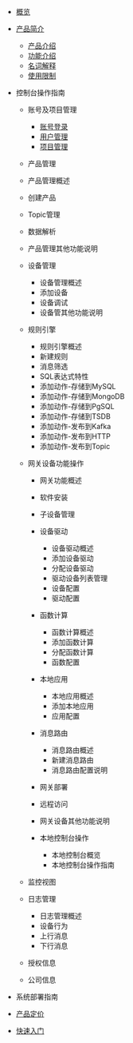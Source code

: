 
* [概览](/uiot-stack/README)
* [产品简介](/uiot-stack/产品简介/)
    * [产品介绍](/uiot-stack/产品简介/产品介绍)
    * [功能介绍](/uiot-stack/产品简介/功能介绍)
    * [名词解释](/uiot-stack/产品简介/名词解释)
    * [使用限制](/uiot-stack/产品简介/使用限制)
* 控制台操作指南

    * 账号及项目管理

        * [账号登录](/uiot-stack/控制台操作指南/账号及项目管理/账号登录)
        * [用户管理](/uiot-stack/控制台操作指南/账号及项目管理/用户管理)
        * [项目管理](/uiot-stack/控制台操作指南/账号及项目管理/项目管理)
    * 产品管理

    * 产品管理概述
    * 创建产品
    * Topic管理
    * 数据解析
    * 产品管理其他功能说明
  * 设备管理

    * 设备管理概述
    * 添加设备
    * 设备调试
    * 设备管其他功能说明
  * 规则引擎

    * 规则引擎概述
    * 新建规则
    * 消息筛选
    * SQL表达式特性
    * 添加动作-存储到MySQL
    * 添加动作-存储到MongoDB
    * 添加动作-存储到PgSQL
    * 添加动作-存储到TSDB
    * 添加动作-发布到Kafka
    * 添加动作-发布到HTTP
    * 添加动作-发布到Topic
  * 网关设备功能操作

    * 网关功能概述
    * 软件安装
    * 子设备管理
    * 设备驱动

      * 设备驱动概述
      * 添加设备驱动
      * 分配设备驱动
      * 驱动设备列表管理
      * 设备配置
      * 驱动配置
    * 函数计算

      * 函数计算概述
      * 添加函数计算
      * 分配函数计算
      * 函数配置
    * 本地应用

      * 本地应用概述
      * 添加本地应用
      * 应用配置
    * 消息路由

      * 消息路由概述
      * 新建消息路由
      * 消息路由配置说明
    * 网关部署
    * 远程访问
    * 网关设备其他功能说明
    * 本地控制台操作

      * 本地控制台概览
      * 本地控制台操作指南
  * 监控视图
  * 日志管理

    * 日志管理概述
    * 设备行为
    * 上行消息
    * 下行消息
  * 授权信息
  * 公司信息
* 系统部署指南
* [产品定价](/uiot-stack/pricing)
* [快速入门](/uiot-stack/quick_start/)

